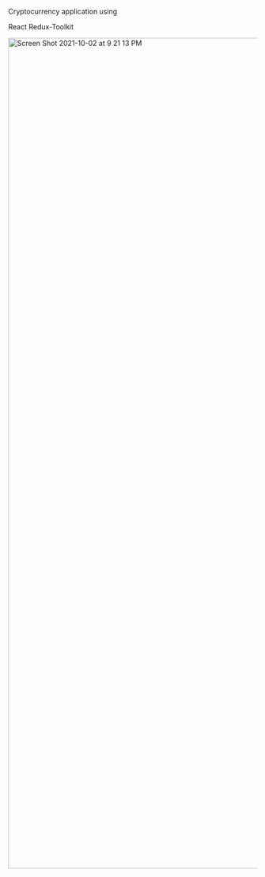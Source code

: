Cryptocurrency application using 

React
Redux-Toolkit


<img width="1676" alt="Screen Shot 2021-10-02 at 9 21 13 PM" src="https://user-images.githubusercontent.com/40897170/135723696-a56328d0-e63b-4c1c-aa40-1f2515ba5eec.png">
